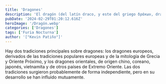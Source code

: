 ```yaml
---
title: 'Dragones'
description: 'El dragón (del latín draco, y este del griego δράκων, drákon ‘serpiente’) es un ser mitológico que aparece de diversas formas en varias culturas de todo el mundo, con diferentes simbolismos asociados.'
pubDate: '2024-02-29T01:20:12.616Z'
heroImage: '/Dragón.webp'
categories: ['Dragones']
tags: ['Furia Nocturna']
author: '["Kevin Patiño"]'
---
```


Hay dos tradiciones principales sobre dragones: los dragones europeos, derivados de las tradiciones populares europeas y de la mitología de Grecia y Oriente Próximo, y los dragones orientales, de origen chino, coreano, japonés, vietnamita y de otros países de Extremo Oriente. Las dos tradiciones surgieron probablemente de forma independiente, pero en su desarrollo se han influido mutuamente.
